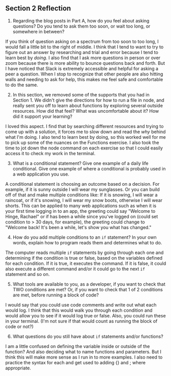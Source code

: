 ## Section 2 Reflection

1. Regarding the blog posts in Part A, how do you feel about asking questions? Do you tend to ask them too soon, or wait too long, or somewhere in between?

If you think of question asking on a spectrum from too soon to too long, I would fall a little bit to the right of middle.  I think that I tend to want to try to figure out an answer by researching and trial and error because I tend to learn best by *doing*.  I also find that I ask more questions in person or over zoom because there is more ability to bounce questions back and forth.  But I have noticed that Slack is extremely accessible and helpful for asking a peer a question.  When I stop to recognize that other people are also hitting walls and needing to ask for help, this makes me feel safe and comfortable to do the same.

2. In this section, we removed some of the supports that you had in Section 1. We didn't give the directions for how to run a file in node, and really sent you off to learn about functions by exploring several outside resources. How did that feel? What was uncomfortable about it? How did it support your learning?


I loved this aspect.  I find that by searching different resources and trying to come up with a solution, it forces me to slow down and read the *why* behind what I'm doing.  I also tend to learn best by doing, so this worked well for me to pick up some of the nuances on the Functions exercise.  I also took the time to jot down the node command on each exercise so that I could easily access it to check my work in the terminal.


3. What is a conditional statement? Give one example of a daily life conditional. Give one example of where a conditional is probably used in a web application you use.


A conditional statement is choosing an outcome based on a decision.  For example, if it is sunny outside I will wear my sunglasses. Or you can build off of that and make multiple conditions like: If it is snowing, I will wear a raincoat, or if it's snowing, I will wear my snow boots, otherwise I will wear shorts. This can be applied to many web applications such as when it is your first time logging in to an app, the greeting could say "Welcome to Hinge, Rachael" or if has been a while since you've logged on (could set condition to > 30 days, for example), the greeting could change to "Welcome back! It's been a while, let's show you what has changed."


4. How do you add multiple conditions to an `if` statement? In your own words, explain how to program reads them and determines what to do.


The computer reads multiple `if` statements by going through each one and determining if the condition is true or false, based on the variables defined for each condition.  If it is true, it executes the command.  If it is false, it could also execute a different command and/or it could go to the next `if` statement and so on.


5. What tools are available to you, as a developer, if you want to check that TWO conditions are met? Or, if you want to check that 1 of 2 conditions are met, before running a block of code?


I would say that you could use code comments and write out what each would log.  I think that this would walk you through each condition and would allow you to see if it would log true or false.  Also, you could run these in your terminal.  (I'm not sure if that would count as running the block of code or not?)


6. What questions do you still have about `if` statements and/or functions?


I am a little confused on defining the variable inside or outside of the function? And also deciding what to name functions and parameters. But I think this will make more sense as I run in to more examples. I also need to practice the syntax for each and get used to adding {} and ; where appropriate.
